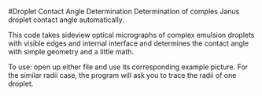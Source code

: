 #Droplet Contact Angle Determination
Determination of comples Janus droplet contact angle automatically.

This code takes sideview optical micrographs of complex emulsion droplets with visible edges and internal interface and determines the contact angle with simple geometry and a little math.

To use: open up either file and use its corresponding example picture. For the similar radii case, the program will ask you to trace the radii of one droplet. 